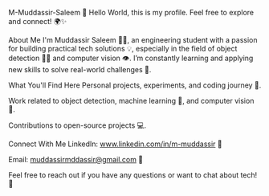 M-Muddassir-Saleem
👋 Hello World, this is my profile. Feel free to explore and connect! 🌍✨

About Me
I'm Muddassir Saleem 👨‍💻, an engineering student with a passion for building practical tech solutions 💡, especially in the field of object detection 🕵️‍♂️ and computer vision 👁️. I’m constantly learning and applying new skills to solve real-world challenges 🌱.

What You'll Find Here
Personal projects, experiments, and coding journey 🚀.

Work related to object detection, machine learning 🤖, and computer vision 🧠.

Contributions to open-source projects 💻.

Connect With Me
LinkedIn: www.linkedin.com/in/m-muddassir 📎

Email: muddassirmddassir@gmail.com 📧

Feel free to reach out if you have any questions or want to chat about tech! 💬

